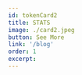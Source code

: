 ```yaml
---
id: tokenCard2
title: STATS
image: ./card2.jpeg
button: See More
link: '/blog'
order: 1
excerpt:
---
```

